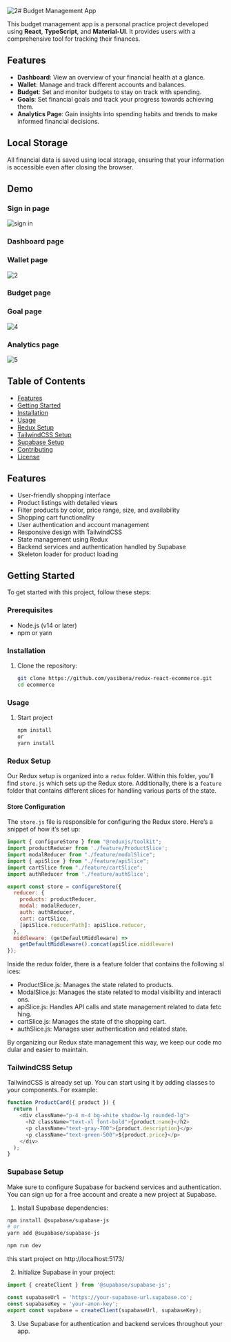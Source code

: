 ![2](https://github.com/user-attachments/assets/07b5aa91-f03d-48f1-bdd2-2fe80d4ba152)# Budget Management App

This budget management app is a personal practice project developed using **React**, **TypeScript**, and **Material-UI**. It provides users with a comprehensive tool for tracking their finances.

## Features

- **Dashboard**: View an overview of your financial health at a glance.
- **Wallet**: Manage and track different accounts and balances.
- **Budget**: Set and monitor budgets to stay on track with spending.
- **Goals**: Set financial goals and track your progress towards achieving them.
- **Analytics Page**: Gain insights into spending habits and trends to make informed financial decisions.

## Local Storage

All financial data is saved using local storage, ensuring that your information is accessible even after closing the browser.

## Demo

### Sign in page
![sign in](https://github.com/user-attachments/assets/135c1c04-ea44-48e5-a14f-e757d89f7cd0)

### Dashboard page

### Wallet page
![2](https://github.com/user-attachments/assets/2d3909d2-ae27-40ca-ac51-12f8cc720c2d)

### Budget page

### Goal page
![4](https://github.com/user-attachments/assets/976dea3b-062a-4b15-8695-009d23c43dc4)

### Analytics page
![5](https://github.com/user-attachments/assets/c11ad628-2a80-4240-965b-5372ff6b447a)

## Table of Contents

- [Features](#features)
- [Getting Started](#getting-started)
- [Installation](#installation)
- [Usage](#usage)
- [Redux Setup](#redux-setup)
- [TailwindCSS Setup](#tailwindcss-setup)
- [Supabase Setup](#supabase-setup)
- [Contributing](#contributing)
- [License](#license)

## Features

- User-friendly shopping interface
- Product listings with detailed views
- Filter products by color, price range, size, and availability
- Shopping cart functionality
- User authentication and account management
- Responsive design with TailwindCSS
- State management using Redux
- Backend services and authentication handled by Supabase
- Skeleton loader for product loading

## Getting Started

To get started with this project, follow these steps:

### Prerequisites

- Node.js (v14 or later)
- npm or yarn

### Installation

1. Clone the repository:
   ```sh
   git clone https://github.com/yasibena/redux-react-ecommerce.git
   cd ecommerce

### Usage
1. Start project
   ```sh
   npm install
   or
   yarn install

### Redux Setup

Our Redux setup is organized into a `redux` folder. Within this folder, you'll find `store.js` which sets up the Redux store. Additionally, there is a `feature` folder that contains different slices for handling various parts of the state.

#### Store Configuration

The `store.js` file is responsible for configuring the Redux store. Here’s a snippet of how it’s set up:

```js
import { configureStore } from "@reduxjs/toolkit";
import productReducer from './feature/ProductSlice';
import modalReducer from "./feature/modalSlice";
import { apiSlice } from "./feature/apiSlice";
import cartSlice from "./feature/cartSlice";
import authReducer from './feature/authSlice';

export const store = configureStore({
  reducer: {
    products: productReducer,
    modal: modalReducer,
    auth: authReducer,
    cart: cartSlice,
    [apiSlice.reducerPath]: apiSlice.reducer,
  },
  middleware: (getDefaultMiddleware) =>
    getDefaultMiddleware().concat(apiSlice.middleware)
});
```

Inside the redux folder, there is a feature folder that contains the following slices:

*   ProductSlice.js: Manages the state related to products.
*   ModalSlice.js: Manages the state related to modal visibility and interactions.
*   apiSlice.js: Handles API calls and state management related to data fetching.
*   cartSlice.js: Manages the state of the shopping cart.
*   authSlice.js: Manages user authentication and related state.
    
By organizing our Redux state management this way, we keep our code modular and easier to maintain.

### TailwindCSS Setup
TailwindCSS is already set up. You can start using it by adding classes to your components. For example:

```js
function ProductCard({ product }) {
  return (
    <div className="p-4 m-4 bg-white shadow-lg rounded-lg">
      <h2 className="text-xl font-bold">{product.name}</h2>
      <p className="text-gray-700">{product.description}</p>
      <p className="text-green-500">${product.price}</p>
    </div>
  );
}
```

### Supabase Setup 
Make sure to configure Supabase for backend services and authentication. You can sign up for a free account and create a new project at Supabase.
1. Install Supabase dependencies:
  ```sh
npm install @supabase/supabase-js
# or
yarn add @supabase/supabase-js
```
  ```sh
npm run dev
```
this start project on http://localhost:5173/

2. Initialize Supabase in your project:

```js
import { createClient } from '@supabase/supabase-js';

const supabaseUrl = 'https://your-supabase-url.supabase.co';
const supabaseKey = 'your-anon-key';
export const supabase = createClient(supabaseUrl, supabaseKey);
```
3. Use Supabase for authentication and backend services throughout your app.


